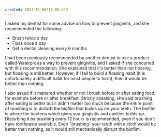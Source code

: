 ```yaml
---
created: 2024-11-06T19:00:54Z
---
```


I asked my dentist for some advice on how to prevent gingivitis, and she recommended the following:

- Brush twice a day
- Floss once a day
- Get a dental cleaning every 6 months

I had been previously recommended by another dentist to use a product called Waterpik as a way to prevent gingivitis, and I asked if she concurred with this recommendation. She explained that it's better than not flossing, but flossing is still better. However, if I fail to build a flossing habit (it is unfortunately a difficult habit for most people to form), then it would be better than nothing.

I also asked if it mattered whether or not I brush before or after eating food, for example before or after breakfast. Strictly speaking, she said brushing after eating is better but it didn't matter too much because the entire point of brushing is to disturb the biofilm that builds up on your teeth. The biofilm is where the bacteria which gives you gingivitis and cavities builds up. Disturbing it by brushing every 12 hours is recommended, even if you don't have toothpaste available. Even "brushing" your teeth with a cloth would be better than nothing, as it would still mechanically disrupt the biofilm.
